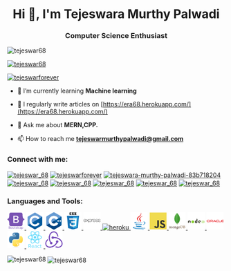 
<h1 align="center">Hi 👋, I'm Tejeswara Murthy Palwadi</h1>
<h3 align="center">Computer Science Enthusiast</h3>

<p align="left"> <img src="https://komarev.com/ghpvc/?username=tejeswar68&label=Profile%20views&color=0e75b6&style=flat" alt="tejeswar68" /> </p>

<p align="left"> <a href="https://github.com/ryo-ma/github-profile-trophy"><img src="https://github-profile-trophy.vercel.app/?username=tejeswar68" alt="tejeswar68" /></a> </p>

<p align="left"> <a href="https://twitter.com/tejeswarforever" target="blank"><img src="https://img.shields.io/twitter/follow/tejeswarforever?logo=twitter&style=for-the-badge" alt="tejeswarforever" /></a> </p>

- 🌱 I’m currently learning **Machine learning**

- 📝 I regularly write articles on [https://era68.herokuapp.com/](https://era68.herokuapp.com/)

- 💬 Ask me about **MERN,CPP.**

- 📫 How to reach me **tejeswarmurthypalwadi@gmail.com**

<h3 align="left">Connect with me:</h3>
<p align="left">
<a href="https://codepen.io/tejeswar_68" target="blank"><img align="center" src="https://raw.githubusercontent.com/rahuldkjain/github-profile-readme-generator/master/src/images/icons/Social/codepen.svg" alt="tejeswar_68" height="30" width="40" /></a>
<a href="https://twitter.com/tejeswarforever" target="blank"><img align="center" src="https://raw.githubusercontent.com/rahuldkjain/github-profile-readme-generator/master/src/images/icons/Social/twitter.svg" alt="tejeswarforever" height="30" width="40" /></a>
<a href="https://linkedin.com/in/tejeswara-murthy-palwadi-83b718204" target="blank"><img align="center" src="https://raw.githubusercontent.com/rahuldkjain/github-profile-readme-generator/master/src/images/icons/Social/linked-in-alt.svg" alt="tejeswara-murthy-palwadi-83b718204" height="30" width="40" /></a>
<a href="https://instagram.com/tejeswar_68" target="blank"><img align="center" src="https://raw.githubusercontent.com/rahuldkjain/github-profile-readme-generator/master/src/images/icons/Social/instagram.svg" alt="tejeswar_68" height="30" width="40" /></a>
<a href="https://www.codechef.com/users/tejeswar_68" target="blank"><img align="center" src="https://cdn.jsdelivr.net/npm/simple-icons@3.1.0/icons/codechef.svg" alt="tejeswar_68" height="30" width="40" /></a>
<a href="https://www.hackerrank.com/tejeswar_68" target="blank"><img align="center" src="https://raw.githubusercontent.com/rahuldkjain/github-profile-readme-generator/master/src/images/icons/Social/hackerrank.svg" alt="tejeswar_68" height="30" width="40" /></a>
<a href="https://codeforces.com/profile/tejeswar_68" target="blank"><img align="center" src="https://raw.githubusercontent.com/rahuldkjain/github-profile-readme-generator/master/src/images/icons/Social/codeforces.svg" alt="tejeswar_68" height="30" width="40" /></a>
<a href="https://www.leetcode.com/tejeswar_68" target="blank"><img align="center" src="https://raw.githubusercontent.com/rahuldkjain/github-profile-readme-generator/master/src/images/icons/Social/leet-code.svg" alt="tejeswar_68" height="30" width="40" /></a>
</p>

<h3 align="left">Languages and Tools:</h3>
<p align="left"> <a href="https://getbootstrap.com" target="_blank" rel="noreferrer"> <img src="https://raw.githubusercontent.com/devicons/devicon/master/icons/bootstrap/bootstrap-plain-wordmark.svg" alt="bootstrap" width="40" height="40"/> </a> <a href="https://www.cprogramming.com/" target="_blank" rel="noreferrer"> <img src="https://raw.githubusercontent.com/devicons/devicon/master/icons/c/c-original.svg" alt="c" width="40" height="40"/> </a> <a href="https://www.w3schools.com/cpp/" target="_blank" rel="noreferrer"> <img src="https://raw.githubusercontent.com/devicons/devicon/master/icons/cplusplus/cplusplus-original.svg" alt="cplusplus" width="40" height="40"/> </a> <a href="https://www.w3schools.com/css/" target="_blank" rel="noreferrer"> <img src="https://raw.githubusercontent.com/devicons/devicon/master/icons/css3/css3-original-wordmark.svg" alt="css3" width="40" height="40"/> </a> <a href="https://expressjs.com" target="_blank" rel="noreferrer"> <img src="https://raw.githubusercontent.com/devicons/devicon/master/icons/express/express-original-wordmark.svg" alt="express" width="40" height="40"/> </a> <a href="https://heroku.com" target="_blank" rel="noreferrer"> <img src="https://www.vectorlogo.zone/logos/heroku/heroku-icon.svg" alt="heroku" width="40" height="40"/> </a> <a href="https://www.java.com" target="_blank" rel="noreferrer"> <img src="https://raw.githubusercontent.com/devicons/devicon/master/icons/java/java-original.svg" alt="java" width="40" height="40"/> </a> <a href="https://developer.mozilla.org/en-US/docs/Web/JavaScript" target="_blank" rel="noreferrer"> <img src="https://raw.githubusercontent.com/devicons/devicon/master/icons/javascript/javascript-original.svg" alt="javascript" width="40" height="40"/> </a> <a href="https://www.mongodb.com/" target="_blank" rel="noreferrer"> <img src="https://raw.githubusercontent.com/devicons/devicon/master/icons/mongodb/mongodb-original-wordmark.svg" alt="mongodb" width="40" height="40"/> </a> <a href="https://nodejs.org" target="_blank" rel="noreferrer"> <img src="https://raw.githubusercontent.com/devicons/devicon/master/icons/nodejs/nodejs-original-wordmark.svg" alt="nodejs" width="40" height="40"/> </a> <a href="https://www.oracle.com/" target="_blank" rel="noreferrer"> <img src="https://raw.githubusercontent.com/devicons/devicon/master/icons/oracle/oracle-original.svg" alt="oracle" width="40" height="40"/> </a> <a href="https://www.python.org" target="_blank" rel="noreferrer"> <img src="https://raw.githubusercontent.com/devicons/devicon/master/icons/python/python-original.svg" alt="python" width="40" height="40"/> </a> <a href="https://reactjs.org/" target="_blank" rel="noreferrer"> <img src="https://raw.githubusercontent.com/devicons/devicon/master/icons/react/react-original-wordmark.svg" alt="react" width="40" height="40"/> </a> <a href="https://redux.js.org" target="_blank" rel="noreferrer"> <img src="https://raw.githubusercontent.com/devicons/devicon/master/icons/redux/redux-original.svg" alt="redux" width="40" height="40"/> </a> </p>

<p><img align="left" src="https://github-readme-stats.vercel.app/api/top-langs?username=tejeswar68&show_icons=true&locale=en&layout=compact" alt="tejeswar68" /></p>

<p>&nbsp;<img align="center" src="https://github-readme-stats.vercel.app/api?username=tejeswar68&show_icons=true&locale=en" alt="tejeswar68" /></p>
